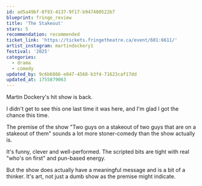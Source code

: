 ```yaml
---
id: ad5a49bf-8f93-4137-9f17-b947400522b7
blueprint: fringe_review
title: 'The Stakeout'
stars: 5
recommendation: recommended
ticket_link: 'https://tickets.fringetheatre.ca/event/601:6611/'
artist_instagram: martindockery1
festival: '2025'
categories:
  - drama
  - comedy
updated_by: 9c6b6866-e047-4568-b3f4-71623caf17dd
updated_at: 1755879063
---
```

Martin Dockery's hit show is back.

I didn't get to see this one last time it was here, and I'm glad I got the chance this time.

The premise of the show "Two guys on a stakeout of two guys that are on a stakeout of them" sounds a lot more stoner-comedy than the show actually is.

It's funny, clever and well-performed. The scripted bits are tight with real "who's on first" and pun-based energy.

But the show does actually have a meaningful message and is a bit of a thinker. It's art, not just a dumb show as the premise might indicate.